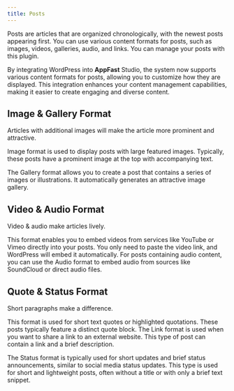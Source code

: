 ```yaml
---
title: Posts
---
```


Posts are articles that are organized chronologically, with the newest posts appearing first. You can use various content formats for posts, such as images, videos, galleries, audio, and links. You can manage your posts with this plugin.

By integrating WordPress into **AppFast** Studio, the system now supports various content formats for posts, allowing you to customize how they are displayed. This integration enhances your content management capabilities, making it easier to create engaging and diverse content.

## Image & Gallery Format

Articles with additional images will make the article more prominent and attractive.

Image format is used to display posts with large featured images. Typically, these posts have a prominent image at the top with accompanying text.

The Gallery format allows you to create a post that contains a series of images or illustrations. It automatically generates an attractive image gallery.

## Video & Audio Format

Video & audio make articles lively.

This format enables you to embed videos from services like YouTube or Vimeo directly into your posts. You only need to paste the video link, and WordPress will embed it automatically. For posts containing audio content, you can use the Audio format to embed audio from sources like SoundCloud or direct audio files.

## Quote & Status Format

Short paragraphs make a difference.

This format is used for short text quotes or highlighted quotations. These posts typically feature a distinct quote block. The Link format is used when you want to share a link to an external website. This type of post can contain a link and a brief description.

The Status format is typically used for short updates and brief status announcements, similar to social media status updates. This type is used for short and lightweight posts, often without a title or with only a brief text snippet.
